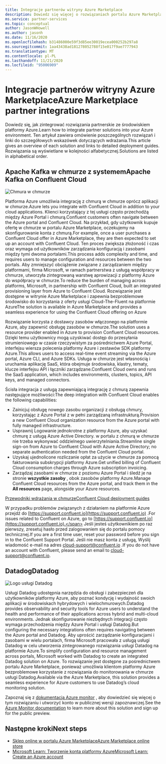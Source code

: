 ```yaml
---
title: Integracje partnerów witryny Azure Marketplace
description: Dowiedz się więcej o rozwiązaniach portalu Azure Marketplace, które integrują się ze środowiskiem platformy Azure, i uzyskaj link do przewodników wdrażania od partnerów firmy Microsoft.
ms.service: partner-services
ms.topic: conceptual
author: JasonWHowell
ms.author: jasonh
ms.date: 11/16/2020
ms.openlocfilehash: b31486000e59f3d85ee30019ecea000252b297a8
ms.sourcegitcommit: 1aa43438ad181278052788f15e017f9ae7777943
ms.translationtype: MT
ms.contentlocale: pl-PL
ms.lasthandoff: 11/21/2020
ms.locfileid: "95006909"
---
```

# <a name="azure-marketplace-partner-integrations"></a><span data-ttu-id="aa766-103">Integracje partnerów witryny Azure Marketplace</span><span class="sxs-lookup"><span data-stu-id="aa766-103">Azure Marketplace partner integrations</span></span>

<span data-ttu-id="aa766-104">Dowiedz się, jak zintegrować rozwiązania partnerskie ze środowiskiem platformy Azure.</span><span class="sxs-lookup"><span data-stu-id="aa766-104">Learn how to integrate partner solutions into your Azure environment.</span></span> <span data-ttu-id="aa766-105">Ten artykuł zawiera omówienie poszczególnych rozwiązań i linki do szczegółowych wskazówek dotyczących wdrażania.</span><span class="sxs-lookup"><span data-stu-id="aa766-105">This article gives an overview of each solution and links to detailed deployment guides.</span></span> <span data-ttu-id="aa766-106">Rozwiązania są wyświetlane w kolejności alfabetycznej.</span><span class="sxs-lookup"><span data-stu-id="aa766-106">Solutions are listed in alphabetical order.</span></span> 

## <a name="apache-kafka-on-confluent-cloud"></a><span data-ttu-id="aa766-107">Apache Kafka w chmurze z systemem</span><span class="sxs-lookup"><span data-stu-id="aa766-107">Apache Kafka on Confluent Cloud</span></span>

![Chmura w chmurze](./media/partners/confluent-cloud.png)

<span data-ttu-id="aa766-109">Platforma Azure umożliwia integrację z chmurą w chmurze oprócz aplikacji w chmurze.</span><span class="sxs-lookup"><span data-stu-id="aa766-109">Azure lets you integrate with Confluent Cloud in addition to your cloud applications.</span></span> <span data-ttu-id="aa766-110">Klienci korzystający z tej usługi często przechodźą między Azure Portal i chmurą.</span><span class="sxs-lookup"><span data-stu-id="aa766-110">Confluent customers often navigate between the Azure portal and Confluent Cloud.</span></span> <span data-ttu-id="aa766-111">Na przykład, gdy użytkownik kupuje ofertę w chmurze w portalu Azure Marketplace, oczekujemy na skonfigurowanie konta z chmurą.</span><span class="sxs-lookup"><span data-stu-id="aa766-111">For example, once a user purchases a Confluent Cloud offer in Azure Marketplace, they are then expected to set up an account with Confluent Cloud.</span></span> <span data-ttu-id="aa766-112">Ten proces zwiększa złożoność i czas oraz wymaga od użytkowników zarządzania konfiguracją i zasobami między tymi dwoma portalami.</span><span class="sxs-lookup"><span data-stu-id="aa766-112">This process adds complexity and time, and requires users to manage configuration and resources between the two portals.</span></span> <span data-ttu-id="aa766-113">Aby zmniejszyć obciążenie związane z zarządzaniem między platformami, firma Microsoft, w ramach partnerstwa z usługą współpracy w chmurze, utworzyła zintegrowaną warstwę aprowizacji z platformy Azure do współpracy w chmurze.</span><span class="sxs-lookup"><span data-stu-id="aa766-113">To reduce the burden of managing across platforms, Microsoft, in partnership with Confluent Cloud, built an integrated provisioning layer from Azure to Confluent Cloud.</span></span> <span data-ttu-id="aa766-114">Rozwiązanie jest dostępne w witrynie Azure Marketplace i zapewnia bezproblemowe środowisko do korzystania z oferty usługi Cloud-The-Fluent na platformie Azure</span><span class="sxs-lookup"><span data-stu-id="aa766-114">The solution is available in Azure Marketplace and  provides a seamless experience for using the Confluent Cloud offering on Azure</span></span>

<span data-ttu-id="aa766-115">Rozwiązanie korzysta z dostawcy zasobów włączonego na platformie Azure, aby zapewnić obsługę zasobów w chmurze.</span><span class="sxs-lookup"><span data-stu-id="aa766-115">The solution uses a resource provider enabled in Azure to provision Confluent Cloud resources.</span></span> <span data-ttu-id="aa766-116">Dzięki temu użytkownicy mogą uzyskiwać dostęp do przesyłania strumieniowego w czasie rzeczywistym za pośrednictwem Azure Portal, interfejsu wiersza polecenia platformy Azure i zestawów SDK platformy Azure.</span><span class="sxs-lookup"><span data-stu-id="aa766-116">This allows users to access real-time event streaming via the Azure portal, Azure CLI, and Azure SDKs.</span></span> <span data-ttu-id="aa766-117">Usługa w chmurze jest własnością i uruchamia aplikację SaaS, która obejmuje środowiska, klastry, tematy, klucze interfejsu API i łączniki zarządzane.</span><span class="sxs-lookup"><span data-stu-id="aa766-117">Confluent Cloud owns and runs the SaaS application, which includes environments, clusters, topics, API keys, and managed connectors.</span></span>

<span data-ttu-id="aa766-118">Ścisła integracja z usługą zapewniającą integrację z chmurą zapewnia następujące możliwości:</span><span class="sxs-lookup"><span data-stu-id="aa766-118">The deep integration with Confluent Cloud enables the following capabilities:</span></span>

- <span data-ttu-id="aa766-119">Zainicjuj obsługę nowego zasobu organizacji z obsługą chmury, korzystając z Azure Portal z w pełni zarządzaną infrastrukturą.</span><span class="sxs-lookup"><span data-stu-id="aa766-119">Provision a new Confluent Cloud organization resource from the Azure portal with fully managed infrastructure.</span></span>
- <span data-ttu-id="aa766-120">Usprawnij Logowanie jednokrotne z platformy Azure, aby uzyskać chmurę z usługą Azure Active Directory. w portalu z chmurą w chmurze nie trzeba wykonywać oddzielnego uwierzytelniania.</span><span class="sxs-lookup"><span data-stu-id="aa766-120">Streamline single sign-on from Azure to Confluent Cloud with Azure Active Directory; no separate authentication needed from the Confluent Cloud portal.</span></span>
- <span data-ttu-id="aa766-121">Uzyskaj ujednolicone rozliczanie opłat za użycie w chmurze za pomocą fakturowania subskrypcji platformy Azure.</span><span class="sxs-lookup"><span data-stu-id="aa766-121">Get unified billing of Confluent Cloud consumption charges through Azure subscription invoicing.</span></span>
- <span data-ttu-id="aa766-122">Zarządzaj zasobami w chmurze z poziomu Azure Portal i śledź je na stronie **wszystkie zasoby** , obok zasobów platformy Azure.</span><span class="sxs-lookup"><span data-stu-id="aa766-122">Manage Confluent Cloud resources from the Azure portal, and track them in the **All resources** page, alongside your Azure resources.</span></span>

[<span data-ttu-id="aa766-123">Przewodniki wdrażania w chmurze</span><span class="sxs-lookup"><span data-stu-id="aa766-123">Confluent Cloud deployment guides</span></span>](https://docs.confluent.io/current/cloud/marketplace/index.html)

<span data-ttu-id="aa766-124">W przypadku problemów związanych z działaniem na platformie Azure przejdź do [https://support.confluent.io](https://support.confluent.io) .</span><span class="sxs-lookup"><span data-stu-id="aa766-124">For issues related to Confluent on Azure, go to [https://support.confluent.io](https://support.confluent.io).</span></span> <span data-ttu-id="aa766-125">Jeśli jesteś użytkownikiem po raz pierwszy, zresetuj hasło przed zalogowaniem się do portalu pomocy technicznej.</span><span class="sxs-lookup"><span data-stu-id="aa766-125">If you are a first time user, reset your password before you sign in to the Confluent Support Portal.</span></span> <span data-ttu-id="aa766-126">Jeśli nie masz konta z usługą, Wyślij wiadomość e-mail na adres [cloud-support@confluent.io](mailto:cloud-support@confluent.io) .</span><span class="sxs-lookup"><span data-stu-id="aa766-126">If you do not have an account with Confluent, please send an email to [cloud-support@confluent.io](mailto:cloud-support@confluent.io).</span></span>

## <a name="datadog"></a><span data-ttu-id="aa766-127">Datadog</span><span class="sxs-lookup"><span data-stu-id="aa766-127">Datadog</span></span>

![Logo usługi Datadog](./media/partners/datadog.png)

<span data-ttu-id="aa766-129">Usługi Datadog udostępnia narzędzia do obsługi i zabezpieczeń dla użytkowników platformy Azure, aby poznać kondycję i wydajność swoich aplikacji w środowiskach hybrydowych i wielochmurowych.</span><span class="sxs-lookup"><span data-stu-id="aa766-129">Datadog provides observability and security tools for Azure users to understand the health and performance of their applications across hybrid and multi-cloud environments.</span></span> <span data-ttu-id="aa766-130">Jednak skonfigurowanie niezbędnych integracji często wymaga przechodzenia między Azure Portal i usługi Datadog.</span><span class="sxs-lookup"><span data-stu-id="aa766-130">But configuring the necessary integrations often requires navigating between the Azure portal and Datadog.</span></span> <span data-ttu-id="aa766-131">Aby uprościć zarządzanie konfiguracjami i zasobami w wielu portalach, firma Microsoft pracowała z usługą usługi Datadog w celu utworzenia zintegrowanego rozwiązania usługi Datadog na platformie Azure.</span><span class="sxs-lookup"><span data-stu-id="aa766-131">To simplify configuration and resource management across portals, Microsoft worked with Datadog to create an integrated Datadog solution on Azure.</span></span> <span data-ttu-id="aa766-132">To rozwiązanie jest dostępne za pośrednictwem portalu Azure Marketplace, ponieważ umożliwia klientom platformy Azure bezproblemowe korzystanie z rozwiązania do monitorowania w chmurze usługi Datadog.</span><span class="sxs-lookup"><span data-stu-id="aa766-132">Available via the Azure Marketplace, this solution provides a seamless experience for Azure customers to use Datadog’s cloud monitoring solution.</span></span>

<span data-ttu-id="aa766-133">Zapoznaj się z [dokumentacją Azure monitor](/azure/azure-monitor/platform/partners#datadog) , aby dowiedzieć się więcej o tym rozwiązaniu i utworzyć konto w publicznej wersji zapoznawczej.</span><span class="sxs-lookup"><span data-stu-id="aa766-133">See the [Azure Monitor documentation](/azure/azure-monitor/platform/partners#datadog) to learn more about this solution and sign up for the public preview.</span></span>

## <a name="next-steps"></a><span data-ttu-id="aa766-134">Następne kroki</span><span class="sxs-lookup"><span data-stu-id="aa766-134">Next steps</span></span>

- [<span data-ttu-id="aa766-135">Sklep online w portalu Azure Marketplace</span><span class="sxs-lookup"><span data-stu-id="aa766-135">Azure Marketplace online store</span></span>](https://azure.microsoft.com/marketplace/)
- [<span data-ttu-id="aa766-136">Microsoft Learn: Tworzenie konta platformy Azure</span><span class="sxs-lookup"><span data-stu-id="aa766-136">Microsoft Learn: Create an Azure account</span></span>](/learn/modules/create-an-azure-account/)
